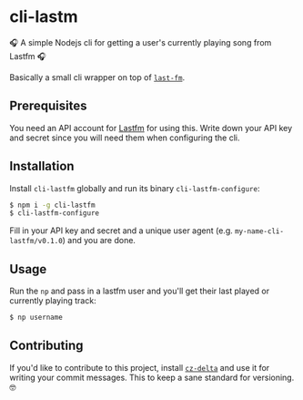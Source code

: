 # cli-lastm

🎧 A simple Nodejs cli for getting a user's currently playing song from
Lastfm 🎧

Basically a small cli wrapper on top of [`last-fm`](https://www.npmjs.com/package/lastfm).

## Prerequisites

You need an API account for [Lastfm](https://www.last.fm/api) for using
this. Write down your API key and secret since you will need them when
configuring the cli.

## Installation

Install `cli-lastfm` globally and run its binary `cli-lastfm-configure`:

```bash
$ npm i -g cli-lastfm
$ cli-lastfm-configure
```

Fill in your API key and secret and a unique user agent (e.g.
`my-name-cli-lastfm/v0.1.0`) and you are done.

## Usage

Run the `np` and pass in a lastfm user and you'll get their last played
or currently playing track:

```bash
$ np username
```

## Contributing

If you'd like to contribute to this project, install [`cz-delta`](https://github.com/oscarekholm/cz-delta) and use it for writing your commit messages. This to keep a sane standard for versioning. 🤓

